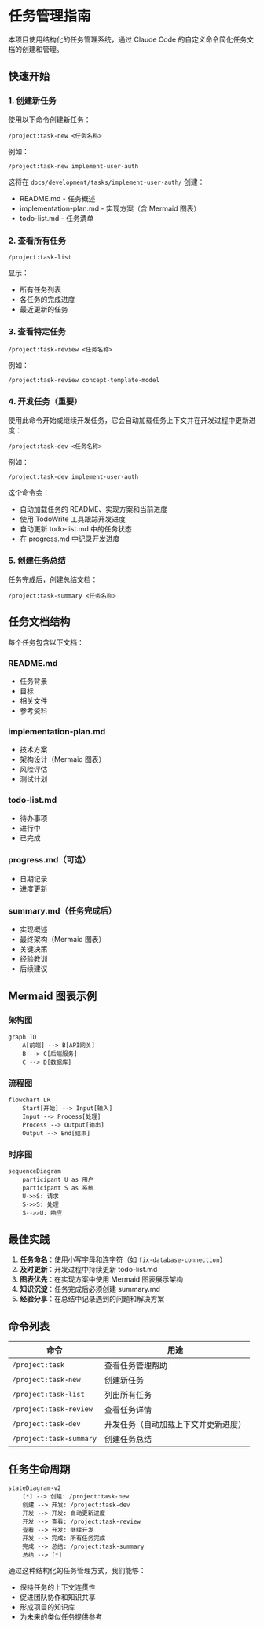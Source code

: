 # 任务管理指南

本项目使用结构化的任务管理系统，通过 Claude Code 的自定义命令简化任务文档的创建和管理。

## 快速开始

### 1. 创建新任务

使用以下命令创建新任务：

```
/project:task-new <任务名称>
```

例如：
```
/project:task-new implement-user-auth
```

这将在 `docs/development/tasks/implement-user-auth/` 创建：
- README.md - 任务概述
- implementation-plan.md - 实现方案（含 Mermaid 图表）
- todo-list.md - 任务清单

### 2. 查看所有任务

```
/project:task-list
```

显示：
- 所有任务列表
- 各任务的完成进度
- 最近更新的任务

### 3. 查看特定任务

```
/project:task-review <任务名称>
```

例如：
```
/project:task-review concept-template-model
```

### 4. 开发任务（重要）

使用此命令开始或继续开发任务，它会自动加载任务上下文并在开发过程中更新进度：

```
/project:task-dev <任务名称>
```

例如：
```
/project:task-dev implement-user-auth
```

这个命令会：
- 自动加载任务的 README、实现方案和当前进度
- 使用 TodoWrite 工具跟踪开发进度
- 自动更新 todo-list.md 中的任务状态
- 在 progress.md 中记录开发进度

### 5. 创建任务总结

任务完成后，创建总结文档：

```
/project:task-summary <任务名称>
```

## 任务文档结构

每个任务包含以下文档：

### README.md
- 任务背景
- 目标
- 相关文件
- 参考资料

### implementation-plan.md
- 技术方案
- 架构设计（Mermaid 图表）
- 风险评估
- 测试计划

### todo-list.md
- 待办事项
- 进行中
- 已完成

### progress.md（可选）
- 日期记录
- 进度更新

### summary.md（任务完成后）
- 实现概述
- 最终架构（Mermaid 图表）
- 关键决策
- 经验教训
- 后续建议

## Mermaid 图表示例

### 架构图
```mermaid
graph TD
    A[前端] --> B[API网关]
    B --> C[后端服务]
    C --> D[数据库]
```

### 流程图
```mermaid
flowchart LR
    Start[开始] --> Input[输入]
    Input --> Process[处理]
    Process --> Output[输出]
    Output --> End[结束]
```

### 时序图
```mermaid
sequenceDiagram
    participant U as 用户
    participant S as 系统
    U->>S: 请求
    S->>S: 处理
    S-->>U: 响应
```

## 最佳实践

1. **任务命名**：使用小写字母和连字符（如 `fix-database-connection`）
2. **及时更新**：开发过程中持续更新 todo-list.md
3. **图表优先**：在实现方案中使用 Mermaid 图表展示架构
4. **知识沉淀**：任务完成后必须创建 summary.md
5. **经验分享**：在总结中记录遇到的问题和解决方案

## 命令列表

| 命令 | 用途 |
|------|------|
| `/project:task` | 查看任务管理帮助 |
| `/project:task-new` | 创建新任务 |
| `/project:task-list` | 列出所有任务 |
| `/project:task-review` | 查看任务详情 |
| `/project:task-dev` | 开发任务（自动加载上下文并更新进度） |
| `/project:task-summary` | 创建任务总结 |

## 任务生命周期

```mermaid
stateDiagram-v2
    [*] --> 创建: /project:task-new
    创建 --> 开发: /project:task-dev
    开发 --> 开发: 自动更新进度
    开发 --> 查看: /project:task-review
    查看 --> 开发: 继续开发
    开发 --> 完成: 所有任务完成
    完成 --> 总结: /project:task-summary
    总结 --> [*]
```

通过这种结构化的任务管理方式，我们能够：
- 保持任务的上下文连贯性
- 促进团队协作和知识共享
- 形成项目的知识库
- 为未来的类似任务提供参考